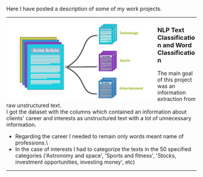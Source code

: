 Here I have posted a description of some of my work projects.

---
<p>
  <img width="400" align='left' src="https://github.com/nik-kad/portfolio/blob/main/pictures/text_classification.jpg">
</p>

### NLP Text Classification and Word Classification


The main goal of this project was an information extraction from raw unstructured text.<br>
I got the dataset with the columns which contained an information about clients' career and interests as unstructured text with a lot of unnecessary information.  
* Regarding the career I needed to remain only words meant name of professions.\
* In the case of interests I had to categorize the texts in the 50 specified categories ('Astronomy and space', 'Sports and fitness', 'Stocks, investment opportunities, investing money', etc)


---
